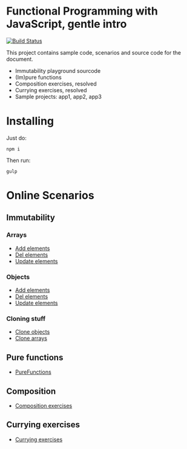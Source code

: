 # Functional Programming with JavaScript, gentle intro

[![Build Status](https://travis-ci.org/pxai/fjs.svg?branch=master)](https://travis-ci.org/pxai/fjs)

 This project contains sample code, scenarios and source code for the document.

 - Immutability playground sourcode
 - (Im)pure functions
 - Composition exercises, resolved
 - Currying exercises, resolved
 - Sample projects: app1, app2, app3
 
 # Installing
 Just do:
 ```shell
 npm i
 ```
 
 Then run:
 ``` 
 gulp
 ```
 
 # Online Scenarios
 
 ## Immutability

 ### Arrays  
   - [Add elements](https://jsbin.com/qicutiq/edit?js,console)
   - [Del elements](https://jsbin.com/nobeyaj/edit?js,console)
   - [Update elements](https://jsbin.com/nujayih/edit?js,console)
     
 ### Objects
   - [Add elements](https://jsbin.com/molemof/edit?js,console)
   - [Del elements](https://jsbin.com/nazoxad/edit?js,console)
   - [Update elements](https://jsbin.com/xevufu/edit?js,console)
     
 ### Cloning stuff    
   - [Clone objects](https://jsbin.com/catolos/edit?js,console)
   - [Clone arrays](https://jsbin.com/viralis/edit?js,console)

## Pure functions
 - [PureFunctions](https://codesandbox.io/s/fpjspurefunctions-twuw2)
 
## Composition
 - [Composition exercises](https://codesandbox.io/s/fpjscomposition-d99rx)
 
## Currying exercises
 - [Currying exercises](https://codesandbox.io/s/fpjscurrying-97hte)